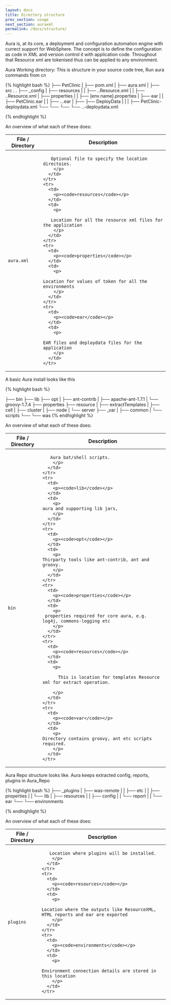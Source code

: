 ```yaml
---
layout: docs
title: Directory structure
prev_section: usage
next_section: auraxml
permalink: /docs/structure/
---
```


Aura is, at its core, a deployment and configuration automation engine with currect support for WebSphere. 
The concept is to define the configuration as code in XML and version control it with application code.
Throughout that Resource xml are tokenised thus can be applied to any environment.


Aura Working directory: This is structure in your source code tree, Run aura commands from cn

{% highlight bash %}
├── PetClinic
|   ├── pom.xml
|   ├── aura.xml
|   ├── src
.
.
├── _config
|   ├── resources
|   |	├── ..Resource.xml
|   |	├── ..Resource.xml
|   ├── properties
|   |	├── [env.name].properties
|   ├── ear
|   |	├── PetClinic.ear
|   |	├── ...ear
|   ├──	├── DeployData
|   |	|   ├── PetClinic-deploydata.xml
└── └── └── └── ..-deploydata.xml
 
{% endhighlight %}


An overview of what each of these does:

<div class="mobile-side-scroller">
<table>
  <thead>
    <tr>
      <th>File / Directory</th>
      <th>Description</th>
    </tr>
  </thead>
  <tbody>
    <tr>
      <td>
        <p><code>aura.xml</code></p>
      </td>
      <td>
        <p>

	   Optional file to specify the location directoies.  	
        </p>
      </td>
    </tr>
    <tr>
      <td>
        <p><code>resources</code></p>
      </td>
      <td>
        <p>

	   Location for all the resource xml files for the application  	
        </p>
      </td>
    </tr>
    <tr>
      <td>
        <p><code>properties</code></p>
      </td>
      <td>
        <p>

	Location for values of token for all the environments
        </p>
      </td>
    </tr>
    <tr>
      <td>
        <p><code>ear</code></p>
      </td>
      <td>
        <p>

	EAR files and deploydata files for the application
        </p>
      </td>
    </tr>
  </tbody>
</table>
</div>

A basic Aura install looks like this

{% highlight bash %}

├── bin
├── lib
├── opt
|   ├── ant-contrib
|   ├── apache-ant-1.7.1
|   └── groovy-1.7.4
├── properties
├── resource
|   ├── extractTemplates
|   	├── cell
|   	├── cluster
|   	├── node
|   	└── server
├── _var
|   ├── common
|   └── scripts
└── └── was
{% endhighlight %}

An overview of what each of these does:

<div class="mobile-side-scroller">
<table>
  <thead>
    <tr>
      <th>File / Directory</th>
      <th>Description</th>
    </tr>
  </thead>
  <tbody>
    <tr>
      <td>
        <p><code>bin</code></p>
      </td>
      <td>
        <p>

	   Aura bat/shell scripts.  	
        </p>
      </td>
    </tr>
    <tr>
      <td>
        <p><code>lib</code></p>
      </td>
      <td>
        <p>
	aura and supporting lib jars,	
        </p>
      </td>
    </tr>
    <tr>
      <td>
        <p><code>opt</code></p>
      </td>
      <td>
        <p>
	Thirparty tools like ant-contrib, ant and groovy.
        </p>
      </td>
    </tr>
    <tr>
      <td>
        <p><code>properties</code></p>
      </td>
      <td>
        <p>
	 properties required for core aura, e.g. log4j, commons-logging etc
        </p>
      </td>
    </tr>
    <tr>
      <td>
        <p><code>resources</code></p>
      </td>
      <td>
        <p>

          This is location for templates Resource xml for extract operation. 

        </p>
      </td>
    </tr>
    <tr>
      <td>
        <p><code>var</code></p>
      </td>
      <td>
        <p>
	Directory contains groovy, ant etc scripts required.
        </p>
      </td>
    </tr>
  </tbody>
</table>
</div>


Aura Repo structure looks like. Aura keeps extracted config, reports, plugins in Aura_Repo

{% highlight bash %}
├── _plugins
|   ├── was-remote
|   |	├── etc
|   |	├── properties
|   |	└── lib
|   ├── resources
|   |	├── config
|   |	└── report
|   |	└── ear
└── └── environments

{% endhighlight %}


An overview of what each of these does:

<div class="mobile-side-scroller">
<table>
  <thead>
    <tr>
      <th>File / Directory</th>
      <th>Description</th>
    </tr>
  </thead>
  <tbody>
    <tr>
      <td>
        <p><code>plugins</code></p>
      </td>
      <td>
        <p>

	   Location where plugins will be installed.  	
        </p>
      </td>
    </tr>
    <tr>
      <td>
        <p><code>resources</code></p>
      </td>
      <td>
        <p>

	Location where the outputs like ResourceXML, HTML reports and ear are exported
        </p>
      </td>
    </tr>
    <tr>
      <td>
        <p><code>environments</code></p>
      </td>
      <td>
        <p>

	Environment connection details are stored in this location	
        </p>
      </td>
    </tr>
  </tbody>
</table>
</div>




